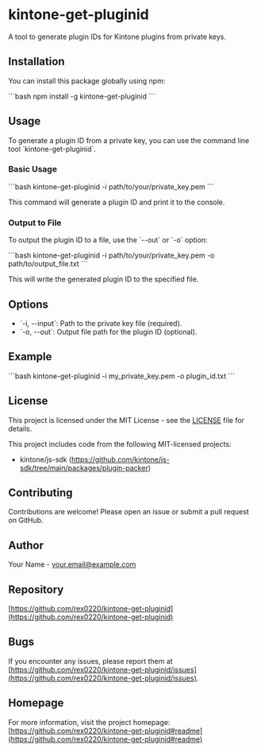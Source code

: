 
# kintone-get-pluginid

A tool to generate plugin IDs for Kintone plugins from private keys.

## Installation

You can install this package globally using npm:

\`\`\`bash
npm install -g kintone-get-pluginid
\`\`\`

## Usage

To generate a plugin ID from a private key, you can use the command line tool \`kintone-get-pluginid\`. 

### Basic Usage

\`\`\`bash
kintone-get-pluginid -i path/to/your/private_key.pem
\`\`\`

This command will generate a plugin ID and print it to the console.

### Output to File

To output the plugin ID to a file, use the \`--out\` or \`-o\` option:

\`\`\`bash
kintone-get-pluginid -i path/to/your/private_key.pem -o path/to/output_file.txt
\`\`\`

This will write the generated plugin ID to the specified file.

## Options

- \`-i, --input\`: Path to the private key file (required).
- \`-o, --out\`: Output file path for the plugin ID (optional).

## Example

\`\`\`bash
kintone-get-pluginid -i my_private_key.pem -o plugin_id.txt
\`\`\`

## License

This project is licensed under the MIT License - see the [LICENSE](LICENSE) file for details.

This project includes code from the following MIT-licensed projects:

- kintone/js-sdk (https://github.com/kintone/js-sdk/tree/main/packages/plugin-packer)

## Contributing

Contributions are welcome! Please open an issue or submit a pull request on GitHub.

## Author

Your Name - [your.email@example.com](mailto:your.email@example.com)

## Repository

[https://github.com/rex0220/kintone-get-pluginid](https://github.com/rex0220/kintone-get-pluginid)

## Bugs

If you encounter any issues, please report them at [https://github.com/rex0220/kintone-get-pluginid/issues](https://github.com/rex0220/kintone-get-pluginid/issues).

## Homepage

For more information, visit the project homepage: [https://github.com/rex0220/kintone-get-pluginid#readme](https://github.com/rex0220/kintone-get-pluginid#readme)
